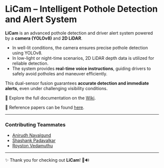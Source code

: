 # LiCam – Intelligent Pothole Detection and Alert System  

**LiCam** is an advanced pothole detection and driver alert system powered by a **camera (YOLOv8)** and **2D LiDAR**.  
- In well-lit conditions, the camera ensures precise pothole detection using YOLOv8.  
- In low-light or night-time scenarios, 2D LiDAR depth data is utilized for reliable detection.  
- The system provides **real-time voice instructions**, guiding drivers to safely avoid potholes and maneuver efficiently.  

This dual-sensor fusion guarantees **accurate detection and immediate alerts**, even under challenging visibility conditions.  

📖 Explore the full documentation on the [Wiki](https://github.com/Anirudh-Navalgund/LiCam_Pothole-Detection-and-Alert-System/wiki).  

📑 Reference papers can be found [here](https://drive.google.com/drive/folders/1k7tvp_8RtWzgv79_6Cwm0ysmXJV7FSnc?usp=sharing).  

---

### Contributing Teammates
- [Anirudh Navalgund](https://github.com/Anirudh-Navalgund)  
- [Shashank Padavalkar](https://github.com/Shashank-Padavalkar)  
- [Royston Vedamuthu](https://github.com/RoystonV)  

---

✨ Thank you for checking out **LiCam**! 🚗🔊  
 
